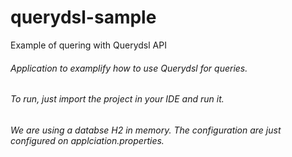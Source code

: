 # querydsl-sample
Example of quering with Querydsl API

###### Application to examplify how to use Querydsl for queries.

###### To run, just import the project in your IDE and run it.

###### We are using a databse H2 in memory. The configuration are just configured on applciation.properties.

